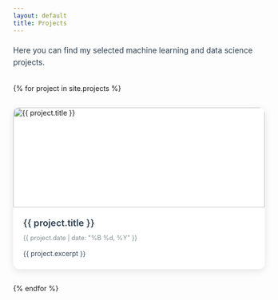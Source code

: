 ```yaml
---
layout: default
title: Projects
---
```


<style>
/* Projects grid styling */
.projects-container {
  margin-top: 20px;
}

.projects-grid {
  display: grid;
  grid-template-columns: repeat(auto-fit, minmax(300px, 1fr));
  gap: 30px;
  margin-top: 30px;
}

.project-card {
  background: #fff;
  border-radius: 12px;
  overflow: hidden;
  box-shadow: 0 4px 15px rgba(0, 0, 0, 0.1);
  transition: transform 0.3s ease, box-shadow 0.3s ease;
  text-decoration: none;
  color: inherit;
}

.project-card:hover {
  transform: translateY(-5px);
  box-shadow: 0 8px 25px rgba(0, 0, 0, 0.15);
  text-decoration: none;
  color: inherit;
}

.project-image {
  width: 100%;
  height: 200px;
  object-fit: cover;
  display: block;
}

.project-content {
  padding: 20px;
}

.project-title {
  font-size: 1.3em;
  font-weight: 600;
  margin: 0 0 10px 0;
  color: #2c3e50;
}

.project-date {
  font-size: 0.9em;
  color: #7f8c8d;
  margin-bottom: 15px;
}

.project-excerpt {
  font-size: 0.95em;
  line-height: 1.5;
  color: #34495e;
  margin: 0;
}

.projects-intro {
  font-size: 1.1em;
  line-height: 1.6;
  color: #2c3e50;
  margin-bottom: 10px;
}

/* Mobile responsiveness */
@media (max-width: 768px) {
  .projects-grid {
    grid-template-columns: 1fr;
    gap: 20px;
  }
  
  .project-image {
    height: 150px;
  }
  
  .project-content {
    padding: 15px;
  }
  
  .project-title {
    font-size: 1.2em;
  }
}
</style>

<div class="projects-container">
  <p class="projects-intro">Here you can find my selected machine learning and data science projects.</p>
  
  <div class="projects-grid">
    {% for project in site.projects %}
      <a href="{{ project.url }}" class="project-card">
        <img src="{{ project.image }}" alt="{{ project.title }}" class="project-image">
        <div class="project-content">
          <h3 class="project-title">{{ project.title }}</h3>
          <p class="project-date">{{ project.date | date: "%B %d, %Y" }}</p>
          <p class="project-excerpt">{{ project.excerpt }}</p>
        </div>
      </a>
    {% endfor %}
  </div>
</div>

